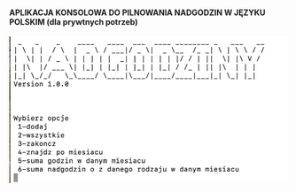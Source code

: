 #### APLIKACJA KONSOLOWA DO PILNOWANIA NADGODZIN W JĘZYKU POLSKIM (dla prywtnych potrzeb)
![ss.png](screenshots%2Fss.png)